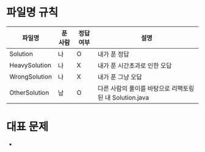 # 파일명 규칙

|파일명|푼 사람|정답여부|설명|
|--|------|---|--|
|Solution|나|O|내가 푼 정답|
|HeavySolution|나|X|내가 푼 시간초과로 인한 오답|
|WrongSolution|나|X|내가 푼 그냥 오답|
|OtherSolution|남|O|다른 사람의 풀이를 바탕으로 리팩토링된 내 Solution.java|

# 대표 문제
*
